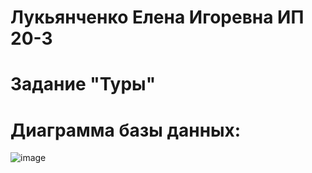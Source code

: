 # Лукьянченко Елена Игоревна ИП 20-3
# Задание "Туры" 
# Диаграмма базы данных:
![image](https://github.com/Shamhazai/Tours_BD/assets/106805767/c2261af7-ab5c-4384-afab-ec932598dcfa)
